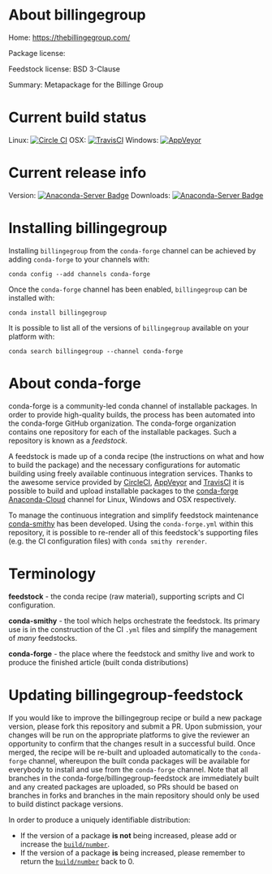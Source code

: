About billingegroup
===================

Home: https://thebillingegroup.com/

Package license: 

Feedstock license: BSD 3-Clause

Summary: Metapackage for the Billinge Group



Current build status
====================

Linux: [![Circle CI](https://circleci.com/gh/conda-forge/billingegroup-feedstock.svg?style=shield)](https://circleci.com/gh/conda-forge/billingegroup-feedstock)
OSX: [![TravisCI](https://travis-ci.org/conda-forge/billingegroup-feedstock.svg?branch=master)](https://travis-ci.org/conda-forge/billingegroup-feedstock)
Windows: [![AppVeyor](https://ci.appveyor.com/api/projects/status/github/conda-forge/billingegroup-feedstock?svg=True)](https://ci.appveyor.com/project/conda-forge/billingegroup-feedstock/branch/master)

Current release info
====================
Version: [![Anaconda-Server Badge](https://anaconda.org/conda-forge/billingegroup/badges/version.svg)](https://anaconda.org/conda-forge/billingegroup)
Downloads: [![Anaconda-Server Badge](https://anaconda.org/conda-forge/billingegroup/badges/downloads.svg)](https://anaconda.org/conda-forge/billingegroup)

Installing billingegroup
========================

Installing `billingegroup` from the `conda-forge` channel can be achieved by adding `conda-forge` to your channels with:

```
conda config --add channels conda-forge
```

Once the `conda-forge` channel has been enabled, `billingegroup` can be installed with:

```
conda install billingegroup
```

It is possible to list all of the versions of `billingegroup` available on your platform with:

```
conda search billingegroup --channel conda-forge
```


About conda-forge
=================

conda-forge is a community-led conda channel of installable packages.
In order to provide high-quality builds, the process has been automated into the
conda-forge GitHub organization. The conda-forge organization contains one repository
for each of the installable packages. Such a repository is known as a *feedstock*.

A feedstock is made up of a conda recipe (the instructions on what and how to build
the package) and the necessary configurations for automatic building using freely
available continuous integration services. Thanks to the awesome service provided by
[CircleCI](https://circleci.com/), [AppVeyor](http://www.appveyor.com/)
and [TravisCI](https://travis-ci.org/) it is possible to build and upload installable
packages to the [conda-forge](https://anaconda.org/conda-forge)
[Anaconda-Cloud](http://docs.anaconda.org/) channel for Linux, Windows and OSX respectively.

To manage the continuous integration and simplify feedstock maintenance
[conda-smithy](http://github.com/conda-forge/conda-smithy) has been developed.
Using the ``conda-forge.yml`` within this repository, it is possible to re-render all of
this feedstock's supporting files (e.g. the CI configuration files) with ``conda smithy rerender``.


Terminology
===========

**feedstock** - the conda recipe (raw material), supporting scripts and CI configuration.

**conda-smithy** - the tool which helps orchestrate the feedstock.
                   Its primary use is in the construction of the CI ``.yml`` files
                   and simplify the management of *many* feedstocks.

**conda-forge** - the place where the feedstock and smithy live and work to
                  produce the finished article (built conda distributions)


Updating billingegroup-feedstock
================================

If you would like to improve the billingegroup recipe or build a new
package version, please fork this repository and submit a PR. Upon submission,
your changes will be run on the appropriate platforms to give the reviewer an
opportunity to confirm that the changes result in a successful build. Once
merged, the recipe will be re-built and uploaded automatically to the
`conda-forge` channel, whereupon the built conda packages will be available for
everybody to install and use from the `conda-forge` channel.
Note that all branches in the conda-forge/billingegroup-feedstock are
immediately built and any created packages are uploaded, so PRs should be based
on branches in forks and branches in the main repository should only be used to
build distinct package versions.

In order to produce a uniquely identifiable distribution:
 * If the version of a package **is not** being increased, please add or increase
   the [``build/number``](http://conda.pydata.org/docs/building/meta-yaml.html#build-number-and-string).
 * If the version of a package **is** being increased, please remember to return
   the [``build/number``](http://conda.pydata.org/docs/building/meta-yaml.html#build-number-and-string)
   back to 0.
